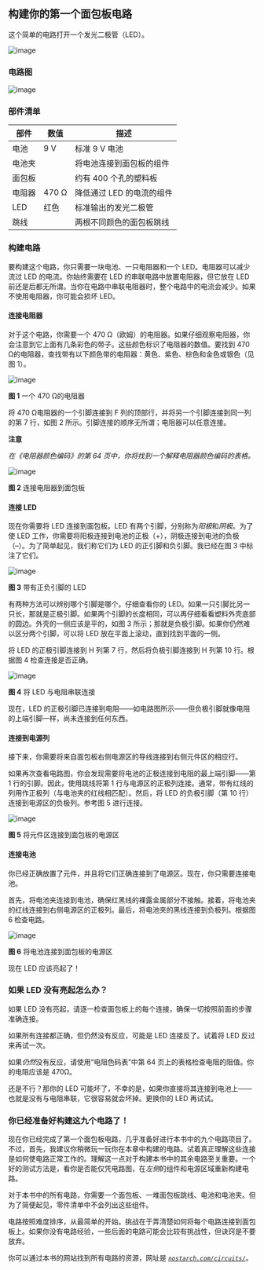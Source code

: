 ## 构建你的第一个面包板电路

这个简单的电路打开一个发光二极管（LED）。

![image](img/f0010-01.jpg)

### **电路图**

![image](img/f0011-01.jpg)

### **部件清单**

| **部件** | **数值** | **描述** |
| --- | --- | --- |
| 电池 | 9 V | 标准 9 V 电池 |
| 电池夹 |  | 将电池连接到面包板的组件 |
| 面包板 |  | 约有 400 个孔的塑料板 |
| 电阻器 | 470 Ω | 降低通过 LED 的电流的组件 |
| LED | 红色 | 标准输出的发光二极管 |
| 跳线 |  | 两根不同颜色的面包板跳线 |

### **构建电路**

要构建这个电路，你只需要一块电池、一只电阻器和一个 LED。电阻器可以减少流过 LED 的电流。你始终需要在 LED 的串联电路中放置电阻器，但它放在 LED 前还是后都无所谓。当你在电路中串联电阻器时，整个电路中的电流会减少。如果不使用电阻器，你可能会损坏 LED。

#### **连接电阻器**

对于这个电路，你需要一个 470 Ω（欧姆）的电阻器。如果仔细观察电阻器，你会注意到它上面有几条彩色的带子。这些颜色标识了电阻器的数值。要找到 470 Ω的电阻器，查找带有以下颜色带的电阻器：黄色、紫色、棕色和金色或银色（见图 1）。

![image](img/f0011-02.jpg)

**图 1** 一个 470 Ω的电阻器

将 470 Ω电阻器的一个引脚连接到 F 列的顶部行，并将另一个引脚连接到同一列的第 7 行，如图 2 所示。引脚连接的顺序无所谓；电阻器可以任意连接。

**注意**

*在《电阻器颜色编码》的第 64 页中，你将找到一个解释电阻器颜色编码的表格。*

![image](img/f0012-01.jpg)

**图 2** 连接电阻器到面包板

#### **连接 LED**

现在你需要将 LED 连接到面包板。LED 有两个引脚，分别称为*阳极*和*阴极*。为了使 LED 工作，你需要将阳极连接到电池的正极（+），阴极连接到电池的负极（–）。为了简单起见，我们称它们为 LED 的正引脚和负引脚。我已经在图 3 中标注了它们。

![image](img/f0012-02.jpg)

**图 3** 带有正负引脚的 LED

有两种方法可以辨别哪个引脚是哪个。仔细查看你的 LED。如果一只引脚比另一只长，那就是正极引脚。如果两个引脚的长度相同，可以再仔细看看塑料外壳底部的圆边。外壳的一侧应该是平的，如图 3 所示；那就是负极引脚。如果你仍然难以区分两个引脚，可以将 LED 放在平面上滚动，直到找到平面的一侧。

将 LED 的正极引脚连接到 H 列第 7 行，然后将负极引脚连接到 H 列第 10 行。根据图 4 检查连接是否正确。

![image](img/f0013-01.jpg)

**图 4** 将 LED 与电阻串联连接

现在，LED 的正极引脚已连接到电阻——如电路图所示——但负极引脚就像电阻的上端引脚一样，尚未连接到任何东西。

#### **连接到电源列**

接下来，你需要将来自面包板右侧电源区的导线连接到右侧元件区的相应行。

如果再次查看电路图，你会发现需要将电池的正极连接到电阻的最上端引脚——第 1 行的引脚。因此，使用跳线将第 1 行与电源区的正极列连接。通常，带有红线的列用作正极列（与电池夹的红线相匹配）。然后，将 LED 的负极引脚（第 10 行）连接到电源区的负极列。参考图 5 进行连接。

![image](img/f0014-01.jpg)

**图 5** 将元件区连接到面包板的电源区

#### **连接电池**

你已经正确放置了元件，并且将它们正确连接到了电源区。现在，你只需要连接电池。

首先，将电池夹连接到电池，确保红黑线的裸露金属部分不接触。接着，将电池夹的红线连接到右侧电源区的正极列。最后，将电池夹的黑线连接到负极列。根据图 6 检查电路。

![image](img/f0014-02.jpg)

**图 6** 将电池连接到面包板的电源区

现在 LED 应该亮起了！

### **如果 LED 没有亮起怎么办？**

如果 LED 没有亮起，请逐一检查面包板上的每个连接，确保一切按照前面的步骤准确连接。

如果所有连接都正确，但仍然没有反应，可能是 LED 连接反了。试着将 LED 反过来再试一次。

如果*仍然*没有反应，请使用“电阻色码表”中第 64 页上的表格检查电阻的阻值。你的电阻应该是 470Ω。

还是不行？那你的 LED 可能坏了，不幸的是，如果你直接将其连接到电池上——也就是没有与电阻串联，它很容易就会坏掉。更换你的 LED 再试试。

### **你已经准备好构建这九个电路了！**

现在你已经完成了第一个面包板电路，几乎准备好进行本书中的九个电路项目了。不过，首先，我建议你稍微玩一玩你在本章中构建的电路。试着真正理解这些连接是如何使电路正常工作的。理解这一点对于构建本书中的其余电路至关重要。一个好的测试方法是，看你是否能仅凭电路图，在*左侧*的组件和电源区域重新构建电路。

对于本书中的所有电路，你需要一个面包板、一堆面包板跳线、电池和电池夹。但为了简便起见，零件清单中不会列出这些组件。

电路按照难度排序，从最简单的开始。挑战在于弄清楚如何将每个电路连接到面包板上。如果你没有电路经验，一些后面的电路可能会比较有挑战性，但诀窍是不要放弃。

你可以通过本书的网站找到所有电路的资源，网址是 *[`nostarch.com/circuits/`](https://nostarch.com/circuits/)*。
